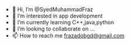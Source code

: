 - 👋 Hi, I’m @SyedMuhammadFraz
- 👀 I’m interested in app development
- 🌱 I’m currently learning C++,java,python
- 💞️ I’m looking to collaborate on ...
- 📫 How to reach me frazadobgd@gmail.com
<!---
SyedMuhammadFraz/SyedMuhammadFraz is a ✨ special ✨ repository because its `README.md` (this file) appears on your GitHub profile.
You can click the Preview link to take a look at your changes.
--->
